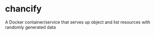 # chancify
A Docker container/service that serves up object and list resources with randomly generated data
